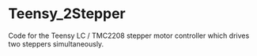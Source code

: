 # Teensy_2Stepper
Code for the Teensy LC / TMC2208 stepper motor controller which drives two steppers simultaneously.
